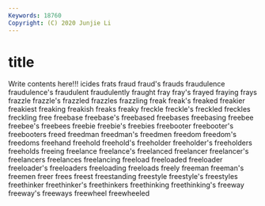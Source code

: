 ```yaml
---
Keywords: 18760
Copyright: (C) 2020 Junjie Li
---
```


# title

Write contents here!!!
icides
frats 
fraud 
fraud's 
frauds 
fraudulence 
fraudulence's 
fraudulent 
fraudulently 
fraught 
fray
fray's 
frayed 
fraying 
frays 
frazzle 
frazzle's 
frazzled 
frazzles 
frazzling 
freak
freak's 
freaked 
freakier 
freakiest 
freaking 
freakish 
freaks 
freaky 
freckle 
freckle's
freckled 
freckles 
freckling 
free 
freebase 
freebase's 
freebased 
freebases 
freebasing 
freebee
freebee's 
freebees 
freebie 
freebie's 
freebies 
freebooter 
freebooter's 
freebooters 
freed 
freedman
freedman's 
freedmen 
freedom 
freedom's 
freedoms 
freehand 
freehold 
freehold's 
freeholder 
freeholder's
freeholders 
freeholds 
freeing 
freelance 
freelance's 
freelanced 
freelancer 
freelancer's 
freelancers 
freelances
freelancing 
freeload 
freeloaded 
freeloader 
freeloader's 
freeloaders 
freeloading 
freeloads 
freely 
freeman
freeman's 
freemen 
freer 
frees 
freest 
freestanding 
freestyle 
freestyle's 
freestyles 
freethinker
freethinker's 
freethinkers 
freethinking 
freethinking's 
freeway 
freeway's 
freeways 
freewheel 
freewheeled 
